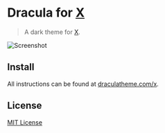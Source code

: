 # Dracula for [X](http://alfredapp.com)

> A dark theme for [X](http://alfredapp.com).

![Screenshot](https://draculatheme.com/assets/img/screenshots/alfred.png)

## Install

All instructions can be found at [draculatheme.com/x](https://draculatheme.com/alfred).

## License

[MIT License](./LICENSE)
